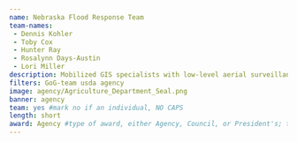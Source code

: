```yaml
---
name: Nebraska Flood Response Team
team-names: 
 - Dennis Kohler
 - Toby Cox
 - Hunter Ray
 - Rosalynn Days-Austin
 - Lori Miller
description: Mobilized GIS specialists with low-level aerial surveillance to immediately respond to the most urgent needs on the ground during the major flooding along the Missouri River in 2019, covering 25,176 miles over 9 days. The team identified 188 survey points and forwarded the data to the appropriate state/federal agency, allowing them to make timely decisions and take appropriate actions to identify hazards and protect livestock.
filters: GoG-team usda agency
image: agency/Agriculture_Department_Seal.png
banner: agency
team: yes #mark no if an individual, NO CAPS 
length: short
award: Agency #type of award, either Agency, Council, or President's; this is case sensitive so make sure to match the options listed exactly. This section generates the format of the card
---
```

